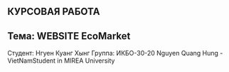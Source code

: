 КУРСОВАЯ РАБОТА
-----------------
Тема: WEBSITE EcoMarket
-----------------
Студент: Нгуен Куанг Хынг
Группа: ИКБО-30-20
Nguyen Quang Hung - VietNamStudent in MIREA University
